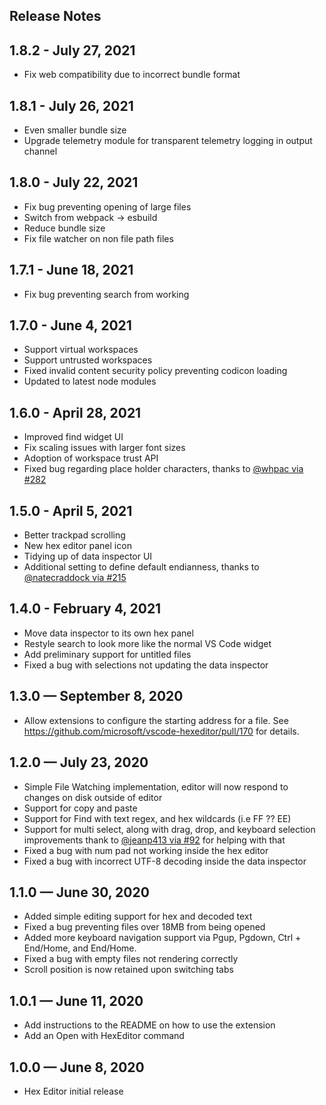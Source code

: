 ## Release Notes

## 1.8.2 - July 27, 2021
- Fix web compatibility due to incorrect bundle format

## 1.8.1 - July 26, 2021
- Even smaller bundle size
- Upgrade telemetry module for transparent telemetry logging in output channel

## 1.8.0 - July 22, 2021
- Fix bug preventing opening of large files
- Switch from webpack -> esbuild
- Reduce bundle size
- Fix file watcher on non file path files

## 1.7.1 - June 18, 2021
- Fix bug preventing search from working

## 1.7.0 - June 4, 2021
- Support virtual workspaces
- Support untrusted workspaces
- Fixed invalid content security policy preventing codicon loading
- Updated to latest node modules

## 1.6.0 - April 28, 2021
- Improved find widget UI
- Fix scaling issues with larger font sizes
- Adoption of workspace trust API
- Fixed bug regarding place holder characters, thanks to [@whpac via #282](https://github.com/microsoft/vscode-hexeditor/pull/282)

## 1.5.0 - April 5, 2021
- Better trackpad scrolling
- New hex editor panel icon
- Tidying up of data inspector UI
- Additional setting to define default endianness, thanks to [@natecraddock via #215](https://github.com/microsoft/vscode-hexeditor/pull/215)

## 1.4.0 - February 4, 2021
- Move data inspector to its own hex panel
- Restyle search to look more like the normal VS Code widget
- Add preliminary support for untitled files
- Fixed a bug with selections not updating the data inspector

## 1.3.0 — September 8, 2020
- Allow extensions to configure the starting address for a file. See https://github.com/microsoft/vscode-hexeditor/pull/170 for details.

## 1.2.0 — July 23, 2020
- Simple File Watching implementation, editor will now respond to changes on disk outside of editor
- Support for copy and paste
- Support for Find with text regex, and hex wildcards (i.e FF ?? EE)
- Support for multi select, along with drag, drop, and keyboard selection improvements thank to [@jeanp413 via #92](https://github.com/microsoft/vscode-hexeditor/pull/92) for helping with that
- Fixed a bug with num pad not working inside the hex editor
- Fixed a bug with incorrect UTF-8 decoding inside the data inspector

## 1.1.0 — June 30, 2020
- Added simple editing support for hex and decoded text
- Fixed a bug preventing files over 18MB from being opened
- Added more keyboard navigation support via Pgup, Pgdown, Ctrl + End/Home, and End/Home.
- Fixed a bug with empty files not rendering correctly
- Scroll position is now retained upon switching tabs

## 1.0.1 — June 11, 2020
- Add instructions to the README on how to use the extension
- Add an Open with HexEditor command

## 1.0.0 — June 8, 2020
- Hex Editor initial release
